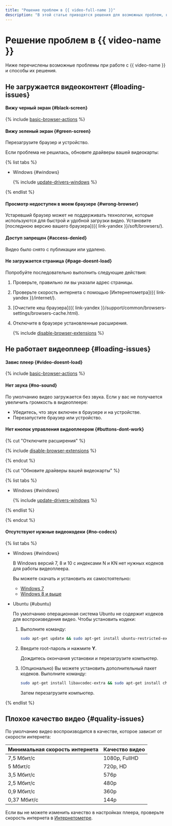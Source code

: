 ```yaml
---
title: "Решение проблем в {{ video-full-name }}"
description: "В этой статье приводятся решения для возможных проблем, которые могут возникать при работе с {{ video-full-name }}."
---
```


# Решение проблем в {{ video-name }}

Ниже перечислены возможные проблемы при работе с {{ video-name }} и способы их решения.


## Не загружается видеоконтент {#loading-issues}

#### Вижу черный экран {#black-screen}

{% include [basic-browser-actions](../_qa/video/basic-browser-actions.md) %}


#### Вижу зеленый экран {#green-screen}

Перезагрузите браузер и устройство.

Если проблема не решилась, обновите драйверы вашей видеокарты:

{% list tabs %}

- Windows {#windows}

  {% include [update-drivers-windows](../_qa/video/update-drivers-windows.md) %}

{% endlist %}


#### Просмотр недоступен в моем браузере {#wrong-browser}

Устаревший браузер может не поддерживать технологии, которые используются для быстрой и удобной загрузки видео. Установите [последнюю версию вашего браузера]({{ link-yandex }}/soft/browsers/).


#### Доступ запрещен {#access-denied}

Видео было снято с публикации или удалено.


#### Не загружается страница {#page-doesnt-load}

Попробуйте последовательно выполнить следующие действия:

1. Проверьте, правильно ли вы указали адрес страницы.
1. Проверьте скорость интернета с помощью [Интернетометра]({{ link-yandex }}/internet/).
1. [Очистите кеш браузера]({{ link-yandex }}/support/common/browsers-settings/browsers-cache.html).
1. Отключите в браузере установленные расширения.

    {% include [disable-browser-extensions](../_qa/video/disable-browser-extensions.md) %}

## Не работает видеоплеер {#loading-issues}

#### Завис плеер {#video-doesnt-load}

{% include [basic-browser-actions](../_qa/video/basic-browser-actions.md) %}


#### Нет звука {#no-sound}

По умолчанию видео загружается без звука. Если у вас не получается увеличить громкость в видеоплеере:

* Убедитесь, что звук включен в браузере и на устройстве.
* Перезапустите браузер или устройство.


#### Нет кнопок управления видеоплеером {#buttons-dont-work}

{% cut "Отключите расширения" %}

{% include [disable-browser-extensions](../_qa/video/disable-browser-extensions.md) %}

{% endcut %}


{% cut "Обновите драйверы вашей видеокарты" %}

{% list tabs %}

- Windows {#windows}

  {% include [update-drivers-windows](../_qa/video/update-drivers-windows.md) %}

{% endlist %}

{% endcut %}


#### Отсутствуют нужные видеокодеки {#no-codecs}

{% list tabs %}

- Windows {#windows}

  В Windows версий 7, 8 и 10 с индексами N и KN нет нужных кодеков для работы видеоплеера.

  Вы можете скачать и установить их самостоятельно:

  * [Windows 7](https://support.microsoft.com/ru-ru/help/968212/description-of-the-windows-media-format-feature-pack-for-windows-7-n-a)
  * [Windows 8 и выше](https://support.microsoft.com/ru-ru/help/3145500/media-feature-pack-list-for-windows-n-editions)

- Ubuntu {#ubuntu}

  По умолчанию операционная система Ubuntu не содержит кодеков для воспроизведения видео. Чтобы установить кодеки:

  1. Выполните команду:

      ```bash
      sudo apt-get update && sudo apt-get install ubuntu-restricted-extras
      ```

  1. Введите root-пароль и нажмите **Y**.

      Дождитесь окончания установки и перезагрузите компьютер.

  1. (Опционально) Вы можете установить дополнительный пакет кодеков. Выполните команду:

      ```bash
      sudo apt-get install libavcodec-extra && sudo apt-get install chromium-codecs-ffmpeg-extra
      ```

      Затем перезагрузите компьютер.

{% endlist %}

## Плохое качество видео {#quality-issues}

По умолчанию видео воспроизводится в качестве, которое зависит от скорости интернета:

Минимальная скорость интернета | Качество видео
-- | --
7,5 Мбит/с | 1080p, FullHD
5 Мбит/с | 720p, HD
3,5 Мбит/с | 576p
2,5 Мбит/с | 480p
0,9 Мбит/с | 360p
0,37 Мбит/с | 144p

Если вы не можете изменить качество в настройках плеера, проверьте скорость интернета в [Интернетометре](https://yandex.ru/internet/).